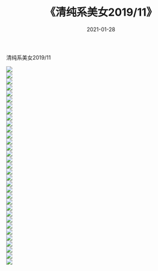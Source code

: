 ﻿---
layout: post
title:  《清纯系美女2019/11》
date:   2021-01-28
img: http://img.660000.xyz/Sharelink/清纯系美女/2019/11/000.jpg
categories: [美女, 清纯, 唯美]
---

清纯系美女2019/11

 ![](http://img.660000.xyz/Sharelink/清纯系美女/2019/11/001.jpeg) <br>![](http://img.660000.xyz/Sharelink/清纯系美女/2019/11/002.jpeg) <br>![](http://img.660000.xyz/Sharelink/清纯系美女/2019/11/003.jpeg) <br>![](http://img.660000.xyz/Sharelink/清纯系美女/2019/11/004.jpeg) <br>![](http://img.660000.xyz/Sharelink/清纯系美女/2019/11/005.jpeg) <br>![](http://img.660000.xyz/Sharelink/清纯系美女/2019/11/006.jpeg) <br>![](http://img.660000.xyz/Sharelink/清纯系美女/2019/11/007.jpeg) <br>![](http://img.660000.xyz/Sharelink/清纯系美女/2019/11/008.jpeg) <br>![](http://img.660000.xyz/Sharelink/清纯系美女/2019/11/009.jpeg) <br>![](http://img.660000.xyz/Sharelink/清纯系美女/2019/11/010.jpeg) <br>![](http://img.660000.xyz/Sharelink/清纯系美女/2019/11/011.jpeg) <br>![](http://img.660000.xyz/Sharelink/清纯系美女/2019/11/012.jpeg) <br>![](http://img.660000.xyz/Sharelink/清纯系美女/2019/11/013.jpeg) <br>![](http://img.660000.xyz/Sharelink/清纯系美女/2019/11/014.jpeg) <br>![](http://img.660000.xyz/Sharelink/清纯系美女/2019/11/015.jpeg) <br>![](http://img.660000.xyz/Sharelink/清纯系美女/2019/11/016.jpeg) <br>![](http://img.660000.xyz/Sharelink/清纯系美女/2019/11/017.jpeg) <br>![](http://img.660000.xyz/Sharelink/清纯系美女/2019/11/018.jpeg) <br>![](http://img.660000.xyz/Sharelink/清纯系美女/2019/11/019.jpeg) <br>![](http://img.660000.xyz/Sharelink/清纯系美女/2019/11/020.jpeg) <br>![](http://img.660000.xyz/Sharelink/清纯系美女/2019/11/021.jpeg) <br>![](http://img.660000.xyz/Sharelink/清纯系美女/2019/11/022.jpeg) <br>![](http://img.660000.xyz/Sharelink/清纯系美女/2019/11/023.jpeg) <br>![](http://img.660000.xyz/Sharelink/清纯系美女/2019/11/024.jpeg) <br>![](http://img.660000.xyz/Sharelink/清纯系美女/2019/11/025.jpeg) <br>![](http://img.660000.xyz/Sharelink/清纯系美女/2019/11/026.jpeg) <br>![](http://img.660000.xyz/Sharelink/清纯系美女/2019/11/027.jpeg) <br>![](http://img.660000.xyz/Sharelink/清纯系美女/2019/11/028.jpeg) <br>![](http://img.660000.xyz/Sharelink/清纯系美女/2019/11/029.jpeg) <br>![](http://img.660000.xyz/Sharelink/清纯系美女/2019/11/030.jpeg) <br>![](http://img.660000.xyz/Sharelink/清纯系美女/2019/11/031.jpeg) <br>![](http://img.660000.xyz/Sharelink/清纯系美女/2019/11/032.jpeg) <br>![](http://img.660000.xyz/Sharelink/清纯系美女/2019/11/033.jpeg) <br>